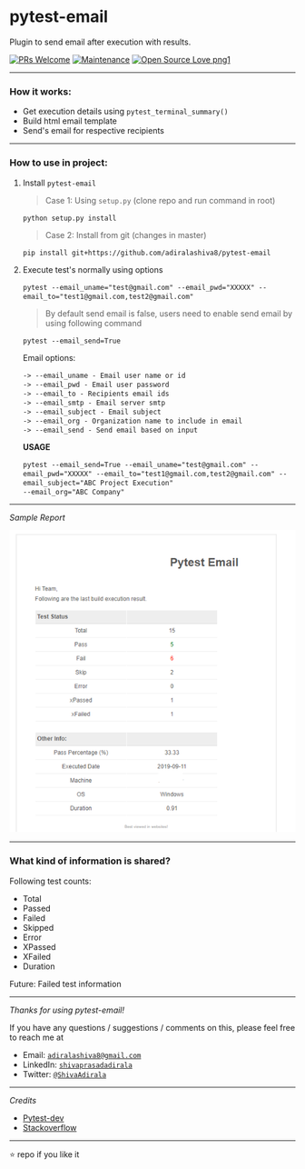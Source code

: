 # pytest-email


Plugin to send email after execution with results.

[![PRs Welcome](https://img.shields.io/badge/PRs-welcome-brightgreen.svg?style=flat-square)]()
[![Maintenance](https://img.shields.io/badge/Maintained%3F-yes-green.svg)]()
[![Open Source Love png1](https://badges.frapsoft.com/os/v1/open-source.png?v=103)]()

---

### How it works:

 - Get execution details using  `pytest_terminal_summary()`
 - Build html email template
 - Send's email for respective recipients

---

### How to use in project:

1. Install `pytest-email`
   
   > Case 1: Using `setup.py` (clone repo and run command in root)
   ```
   python setup.py install
   ```

   > Case 2: Install from git (changes in master)
   ```
   pip install git+https://github.com/adiralashiva8/pytest-email
   ```

2. Execute test's normally using options

    ```
    pytest --email_uname="test@gmail.com" --email_pwd="XXXXX" --email_to="test1@gmail.com,test2@gmail.com"
    ```

    > By default send email is false, users need to enable send email by using following command 
    ```
    pytest --email_send=True
    ```

    Email options:
    ```
    -> --email_uname - Email user name or id
    -> --email_pwd - Email user password
    -> --email_to - Recipients email ids
    -> --email_smtp - Email server smtp
    -> --email_subject - Email subject
    -> --email_org - Organization name to include in email
    -> --email_send - Send email based on input
    ```

    __USAGE__
    ```
    pytest --email_send=True --email_uname="test@gmail.com" --email_pwd="XXXXX" --email_to="test1@gmail.com,test2@gmail.com" --email_subject="ABC Project Execution"
    --email_org="ABC Company"
    ```
---

*Sample Report*

<img src="pytest_email.jpg" alt="pytest_email.jpg">

---

### What kind of information is shared?

Following test counts:
- Total
- Passed
- Failed
- Skipped
- Error
- XPassed
- XFailed
- Duration

Future: Failed test information

---

*Thanks for using pytest-email!*

If you have any questions / suggestions / comments on this, please feel free to reach me at

 - Email: <a href="mailto:adiralashiva8@gmail.com?Subject=Pytest%20Email" target="_blank">`adiralashiva8@gmail.com`</a> 
 - LinkedIn: <a href="https://www.linkedin.com/in/shivaprasadadirala/" target="_blank">`shivaprasadadirala`</a>
 - Twitter: <a href="https://twitter.com/ShivaAdirala" target="_blank">`@ShivaAdirala`</a>

---

*Credits*

 - [Pytest-dev](https://github.com/pytest-dev)
 - [Stackoverflow](https://stackoverflow.com/questions/tagged/pytest)

---

 :star: repo if you like it
